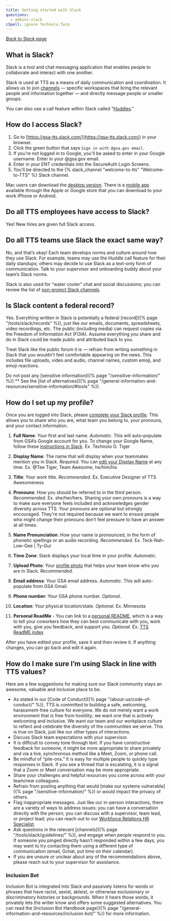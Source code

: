 ```yaml
---
title: Getting started with Slack
questions:
  - admins-slack
cSpell: ignore Technolo,Teck
---
```


_[Back to Slack page](../)_

## What is Slack?

Slack is a tool and chat messaging application that enables people to collaborate and interact with one another.

Slack is used at TTS as a means of daily communication and coordination. It allows us to join [channels](https://slack.com/features/channels#slack-channels) — specific workspaces that bring the relevant people and information together —  and directly message people or smaller groups.

You can also use a call feature within Slack called “[Huddles](https://slack.com/help/articles/4402059015315-Use-huddles-in-Slack).”

## How do I access Slack?
1. Go to [https://gsa-tts.slack.com/](https://gsa-tts.slack.com/) in your browser.
2. Click the green button that says `Sign in with @gsa.gov email`.
3. If you're not logged in to Google, you'll be asked to enter in your Google username. Enter in your @gsa.gov email.
4. Enter in your ENT credentials into the SecureAuth Login Screens.
5. You'll be directed to the {% slack_channel "welcome-to-tts" "Welcome-to-TTS" %} Slack channel.

Mac users can download the [desktop version](https://itunes.apple.com/us/app/slack/id803453959?mt=12). There is a [mobile app](https://slack.com/blog/productivity/simpler-more-organized-slack-mobile-app) available through the Apple or Google store that you can download to your work iPhone or Android.

## Do all TTS employees have access to Slack?
Yes! New hires are given full Slack access.

## Do all TTS teams use Slack the exact same way?

No, and that’s okay! Each team develops norms and culture around how they use Slack. For example, teams may use the Huddle call feature for their daily standups; others may decide to use Slack as a text-only form of communication. Talk to your supervisor and onboarding buddy about your team’s Slack norms.

Slack is also used for “water cooler” chat and social discussions; you can review the list of [non-project Slack channels](https://docs.google.com/document/d/1HAcC0qU756AzeZ38iZOlosN98Xeppr2sJ9LXLOx0UbM/edit).

## Is Slack content a federal record?

Yes. Everything written in Slack is potentially a federal [record]({% page "/tools/slack/records" %}), just like our emails, documents, spreadsheets, video recordings, etc. The public (including media) can request copies via the Freedom of Information Act (FOIA). Assume everything you share and do in Slack could be made public and attributed back to you.

Treat Slack like the public forum it is — refrain from writing something in Slack that you wouldn't feel comfortable appearing on the news. This includes file uploads, video and audio, channel names, custom emoji, and emoji reactions.

Do not post any [sensitive information]({% page "/sensitive-information/" %}).** See the [list of alternatives]({% page "/general-information-and-resources/sensitive-information/#tools" %}).

## How do I set up my profile?

Once you are logged into Slack, please [complete your Slack profile](https://slack.com/help/articles/204092246-Edit-your-profile). This allows you to share who you are, what team you belong to, your pronouns, and your contact information.

1. **Full Name**: Your first and last name. _Automatic_. This will auto-populate from GSA’s Google account for you. To change your Google Name, follow these [instructions in Slack](https://gsa-tts.slack.com/archives/C028WFKN1/p1674575765831589?thread_ts=1674077147.004539&cid=C028WFKN1). Ex. Technolo G. Tiger

2. **Display Name**: The name that will display when your teammates mention you in Slack. _Required_. You can [edit your Display Name](https://slack.com/help/articles/216360827-Change-your-display-name#set-your-display-name) at any time. Ex. @Tee Tiger, Team Awesome, he/him/his

3. **Title**: Your work title. _Recommended_. Ex. Executive Designer of TTS Awesomeness

4. **Pronouns**: How you should be referred to in the third person. _Recommended_. Ex. she/her/hers. Sharing your own pronouns is a way to make sure everyone feels included and acknowledges gender diversity across TTS. Your pronouns are optional but strongly encouraged. They're not required because we want to ensure people who might change their pronouns don’t feel pressure to have an answer at all times.

5. **Name Pronunciation**: How your name is pronounced, in the form of phonetic spellings or an audio recording. _Recommended_. Ex. Teck-Nah-Low-Gee | Ty-Gur 

6. **Time Zone**: Slack displays your local time in your profile. _Automatic_.

7. **Upload Photo**: Your [profile photo](https://slack.com/help/articles/115005506003-Upload-a-profile-photo) that helps your team know who you are in Slack. _Recommended_.

8. **Email address**: Your GSA email address. _Automatic_. This will auto-populate from GSA Gmail.

9. **Phone number**: Your GSA phone number. _Optional_.

10. **Location**: Your physical location/state. _Optional_. Ex. Minnesota

11. **Personal ReadMe** - You can link to a [personal README](https://docs.google.com/document/u/0/d/1U5Eq3AD7XIP72I0GKr-mMm017s485KLyRfEaSB5yL5A/edit), which is a way to tell your coworkers how they can best communicate with you, work with you, give you feedback, and support you. _Optional_. Ex. [TTS ReadME index](https://docs.google.com/document/d/1U5Eq3AD7XIP72I0GKr-mMm017s485KLyRfEaSB5yL5A/edit)

After you have edited your profile, save it and then review it. If anything changes, you can go back and edit it again.

## How do I make sure I’m using Slack in line with TTS values?

Here are a few suggestions for making sure our Slack community stays an awesome, valuable and inclusive place to be.
- As stated in our [Code of Conduct]({% page "/about-us/code-of-conduct/" %}), TTS is committed to building a safe, welcoming, harassment-free culture for everyone. We do not merely want a work environment that is free from hostility; we want one that is actively welcoming and inclusive. We want our team and our workplace culture to reflect and celebrate the diversity of the communities we serve. This is true on Slack, just like our other types of interactions.
- Discuss Slack team expectations with your supervisor.
- It is difficult to convey tone through text. If you have constructive feedback for someone, it might be more appropriate to share privately and via a live, synchronous method like a Meet, Zoom, or phone call.
- Be mindful of “pile-ons.” It is easy for multiple people to quickly type responses in Slack. If you see a thread that is escalating, it is a signal that a Zoom or Meet conversation may be more appropriate.
- Share your challenges and helpful resources you come across with your team/new colleagues.
- Refrain from posting anything that would [make our systems vulnerable]({% page "/sensitive-information/" %}) or would impact the privacy of others.
- Flag inappropriate messages. Just like our in-person interactions, there are a variety of ways to address issues: you can have a conversation directly with the person; you can discuss with a supervisor, team lead, or project lead; you can reach out to our [Workforce Relations HR Specialist](https://docs.google.com/document/d/15glvq9UakKUN8XTRTa6gRkhBHm2whhQyAGmf8ibTtBs/edit#heading=h.65ckjyv9pbpl).
- Ask questions in the relevant [channels]({% page "/tools/slack/guidelines/" %}), and engage when people respond to you. If someone you pinged directly hasn’t responded within a few days, you may want to try contacting them using a  different type of communication (email, Gchat, put time on their calendar).
- If you are unsure or unclear about any of the recommendations above, please reach out to your supervisor for assistance.

### Inclusion Bot

Inclusion Bot is integrated into Slack and passively listens for words or phrases that have racist, sexist, ableist, or otherwise exclusionary or discriminatory histories or backgrounds. When it hears those words, it privately lets the writer know and offers some suggested alternatives. You can read the [Inclusion Bot Handbook page]({% page "/general-information-and-resources/inclusion-bot/" %}) for more information.